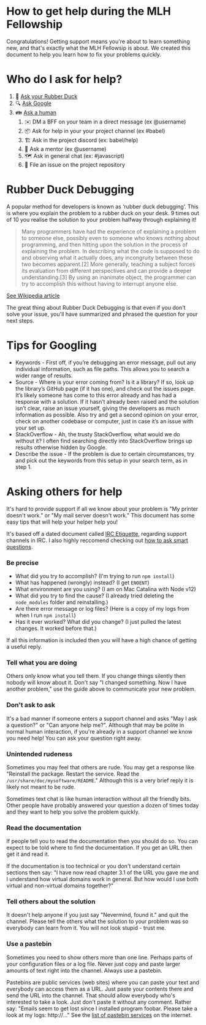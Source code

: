 # How to get help during the MLH Fellowship

Congratulations! Getting support means you're about to learn something new, and that's exactly what the MLH Fellowsip is about. We created this document to help you learn how to fix your problems quickly.

# Who do I ask for help?

1. 🦆 [Ask your Rubber Duck](https://github.com/MLH-Fellowship/how-to-get-help/blob/master/README.md#rubber-duck-debugging) 
1. 🔍 [Ask Google](https://github.com/MLH-Fellowship/how-to-get-help/blob/master/README.md#tips-for-googling)
1. 👪 [Ask a human](https://github.com/MLH-Fellowship/how-to-get-help/blob/master/README.md#asking-others-for-help)
    1. ✉️ DM a BFF on your team in a direct message (ex @username)
    2. 📦 Ask for help in your your project channel (ex #babel)
    5. 🏗️ Ask in the project discord (ex: babel/help)
    3. 🧍  Ask a mentor (ex @username)
    4. 🗺️ Ask in general chat (ex: #javascript)
    5. 🙋 File an issue on the project repository

# Rubber Duck Debugging

A popular method for developers is known as ‘rubber duck debugging’. This is where you explain the problem to a rubber duck on your desk. 9 times out of 10 you realise the solution to your problem halfway through explaining it!

> Many programmers have had the experience of explaining a problem to someone else, possibly even to someone who knows nothing about programming, and then hitting upon the solution in the process of explaining the problem. In describing what the code is supposed to do and observing what it actually does, any incongruity between these two becomes apparent.[2] More generally, teaching a subject forces its evaluation from different perspectives and can provide a deeper understanding.[3] By using an inanimate object, the programmer can try to accomplish this without having to interrupt anyone else.

[See Wikipedia article](https://en.wikipedia.org/wiki/Rubber_duck_debugging)

The great thing about Rubber Duck Debugging is that even if you don't solve your issue, you'll have summarized and phrased the question for your next steps.

# Tips for Googling

- Keywords - First off, if you’re debugging an error message, pull out any individual information, such as file paths. This allows you to search a wider range of results.
- Source - Where is your error coming from? Is it a library? If so, look up the library’s GitHub page (if it has one), and check out the issues page. It’s likely someone has come to this error already and has had a response with a solution. If it hasn’t already been raised and the solution isn’t clear, raise an issue yourself, giving the developers as much information as possible. Also try and get a second opinion on your error, check on another codebase or computer, just in case it’s an issue with your set up.
- StackOverflow - Ah, the trusty StackOverflow, what would we do without it? I often find searching directly into StackOverflow brings up results otherwise hidden by Google.
- Describe the issue - If the problem is due to certain circumstances, try and pick out the keywords from this setup in your search term, as in step 1.

# Asking others for help

It's hard to provide support if all we know about your problem is "My printer doesn't work." or "My mail server doesn't work." This document has some easy tips that will help your helper help you! 

It's based off a dated document called [IRC Etiquette](https://github.com/fizerkhan/irc-etiquette), regarding support channels in IRC. I also highly reccomend checking out [how to ask smart questions](http://www.catb.org/~esr/faqs/smart-questions.html).

### Be precise

- What did you try to accomplish? (I'm trying to run `npm install`)
- What has happened (wrongly) instead? (I get `ENOENT`)
- What environment are you using? (I am on Mac Catalina with Node v12)
- What did you try to find the cause? (I already tried deleting the `node_modules` folder and reinstalling.)
- Are there error message or log files? (Here is a copy of my logs from when I run `npm install`)
- Has it ever worked? What did you change? (I just pulled the latest changes. It worked before that.)

If all this information is included then you will have a high chance of getting a useful reply.

### Tell what you are doing

Others only know what you tell them. If you change things silently then nobody will know about it. Don't say "I changed something. Now I have another problem," use the guide above to communicate your new problem.

### Don't ask to ask

It's a bad manner if someone enters a support channel and asks "May I ask a question?" or "Can anyone help me?". Although that may be polite in normal human interaction, if you're already in a support channel we know you need help! You can ask your question right away.

### Unintended rudeness

Sometimes you may feel that others are rude. You may get a response like "Reinstall the package. Restart the service. Read the `/usr/share/doc/mysoftware/README`." Although this is a very brief reply it is likely not meant to be rude. 

Sometimes text chat is like human interaction without all the friendly bits. Other people have probably answered your question a dozen of times today and they want to help you solve the problem quickly.

### Read the documentation

If people tell you to read the documentation then you should do so. You can expect to be told where to find the documentation. If you get an URL then get it and read it. 

If the documentation is too technical or you don't understand certain sections then say: "I have now read chapter 3.1 of the URL you gave me and I understand how virtual domains work in general. But how would I use both virtual and non-virtual domains together?"

### Tell others about the solution

It doesn't help anyone if you just say "Nevermind, found it." and quit the channel. Please tell the others what the solution to your problem was so everybody can learn from it. You will not look stupid - trust me.

### Use a pastebin

Sometimes you need to show others more than one line. Perhaps parts of your configuration files or a log file. Never just copy and paste larger amounts of text right into the channel. Always use a pastebin. 

Pastebins are public services (web sites) where you can paste your text and everybody can access them as a URL. Just paste your contents there and send the URL into the channel. That should allow everybody who's interested to take a look. Just don't paste it without any comment. Rather say: "Emails seem to get lost since I installed program foobar. Please take a look at my logs: http://..." See the [list of pastebin services](http://en.wikipedia.org/wiki/Pastebin) on the internet.
